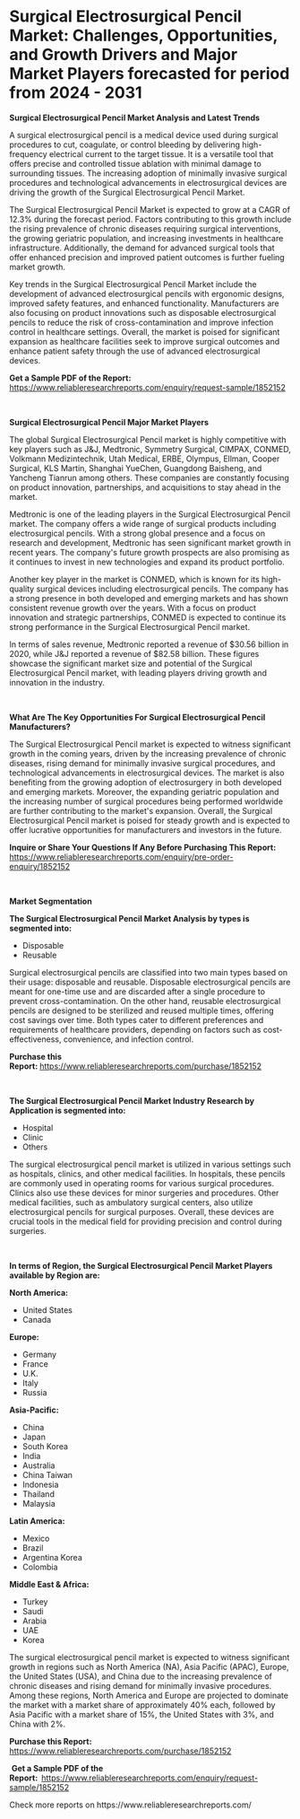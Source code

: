 <p><h1>Surgical Electrosurgical Pencil Market: Challenges, Opportunities, and Growth Drivers and Major Market Players forecasted for period from 2024 - 2031</h1></p><p><strong>Surgical Electrosurgical Pencil Market Analysis and Latest Trends</strong></p>
<p><p>A surgical electrosurgical pencil is a medical device used during surgical procedures to cut, coagulate, or control bleeding by delivering high-frequency electrical current to the target tissue. It is a versatile tool that offers precise and controlled tissue ablation with minimal damage to surrounding tissues. The increasing adoption of minimally invasive surgical procedures and technological advancements in electrosurgical devices are driving the growth of the Surgical Electrosurgical Pencil Market.</p><p>The Surgical Electrosurgical Pencil Market is expected to grow at a CAGR of 12.3% during the forecast period. Factors contributing to this growth include the rising prevalence of chronic diseases requiring surgical interventions, the growing geriatric population, and increasing investments in healthcare infrastructure. Additionally, the demand for advanced surgical tools that offer enhanced precision and improved patient outcomes is further fueling market growth.</p><p>Key trends in the Surgical Electrosurgical Pencil Market include the development of advanced electrosurgical pencils with ergonomic designs, improved safety features, and enhanced functionality. Manufacturers are also focusing on product innovations such as disposable electrosurgical pencils to reduce the risk of cross-contamination and improve infection control in healthcare settings. Overall, the market is poised for significant expansion as healthcare facilities seek to improve surgical outcomes and enhance patient safety through the use of advanced electrosurgical devices.</p></p>
<p><strong>Get a Sample PDF of the Report:&nbsp;</strong> <a href="https://www.reliableresearchreports.com/enquiry/request-sample/1852152">https://www.reliableresearchreports.com/enquiry/request-sample/1852152</a></p>
<p>&nbsp;</p>
<p><strong>Surgical Electrosurgical Pencil Major Market Players</strong></p>
<p><p>The global Surgical Electrosurgical Pencil market is highly competitive with key players such as J&J, Medtronic, Symmetry Surgical, CIMPAX, CONMED, Volkmann Medizintechnik, Utah Medical, ERBE, Olympus, Ellman, Cooper Surgical, KLS Martin, Shanghai YueChen, Guangdong Baisheng, and Yancheng Tianrun among others. These companies are constantly focusing on product innovation, partnerships, and acquisitions to stay ahead in the market.</p><p>Medtronic is one of the leading players in the Surgical Electrosurgical Pencil market. The company offers a wide range of surgical products including electrosurgical pencils. With a strong global presence and a focus on research and development, Medtronic has seen significant market growth in recent years. The company's future growth prospects are also promising as it continues to invest in new technologies and expand its product portfolio.</p><p>Another key player in the market is CONMED, which is known for its high-quality surgical devices including electrosurgical pencils. The company has a strong presence in both developed and emerging markets and has shown consistent revenue growth over the years. With a focus on product innovation and strategic partnerships, CONMED is expected to continue its strong performance in the Surgical Electrosurgical Pencil market.</p><p>In terms of sales revenue, Medtronic reported a revenue of $30.56 billion in 2020, while J&J reported a revenue of $82.58 billion. These figures showcase the significant market size and potential of the Surgical Electrosurgical Pencil market, with leading players driving growth and innovation in the industry.</p></p>
<p>&nbsp;</p>
<p><strong>What Are The Key Opportunities For Surgical Electrosurgical Pencil Manufacturers?</strong></p>
<p><p>The Surgical Electrosurgical Pencil market is expected to witness significant growth in the coming years, driven by the increasing prevalence of chronic diseases, rising demand for minimally invasive surgical procedures, and technological advancements in electrosurgical devices. The market is also benefiting from the growing adoption of electrosurgery in both developed and emerging markets. Moreover, the expanding geriatric population and the increasing number of surgical procedures being performed worldwide are further contributing to the market's expansion. Overall, the Surgical Electrosurgical Pencil market is poised for steady growth and is expected to offer lucrative opportunities for manufacturers and investors in the future.</p></p>
<p><strong>Inquire or Share Your Questions If Any Before Purchasing This Report:</strong> <a href="https://www.reliableresearchreports.com/enquiry/pre-order-enquiry/1852152">https://www.reliableresearchreports.com/enquiry/pre-order-enquiry/1852152</a></p>
<p>&nbsp;</p>
<p><strong>Market Segmentation</strong></p>
<p><strong>The Surgical Electrosurgical Pencil Market Analysis by types is segmented into:</strong></p>
<p><ul><li>Disposable</li><li>Reusable</li></ul></p>
<p><p>Surgical electrosurgical pencils are classified into two main types based on their usage: disposable and reusable. Disposable electrosurgical pencils are meant for one-time use and are discarded after a single procedure to prevent cross-contamination. On the other hand, reusable electrosurgical pencils are designed to be sterilized and reused multiple times, offering cost savings over time. Both types cater to different preferences and requirements of healthcare providers, depending on factors such as cost-effectiveness, convenience, and infection control.</p></p>
<p><strong>Purchase this Report:&nbsp;</strong><a href="https://www.reliableresearchreports.com/purchase/1852152">https://www.reliableresearchreports.com/purchase/1852152</a></p>
<p>&nbsp;</p>
<p><strong>The Surgical Electrosurgical Pencil Market Industry Research by Application is segmented into:</strong></p>
<p><ul><li>Hospital</li><li>Clinic</li><li>Others</li></ul></p>
<p><p>The surgical electrosurgical pencil market is utilized in various settings such as hospitals, clinics, and other medical facilities. In hospitals, these pencils are commonly used in operating rooms for various surgical procedures. Clinics also use these devices for minor surgeries and procedures. Other medical facilities, such as ambulatory surgical centers, also utilize electrosurgical pencils for surgical purposes. Overall, these devices are crucial tools in the medical field for providing precision and control during surgeries.</p></p>
<p>&nbsp;</p>
<p><strong>In terms of Region, the Surgical Electrosurgical Pencil Market Players available by Region are:</strong></p>
<p>
    <p> <strong> North America: </strong>
        <ul>
            <li>United States</li>
            <li>Canada</li>
        </ul>
        </p> 
    <p> <strong> Europe: </strong>
        <ul>
            <li>Germany</li>
            <li>France</li>
            <li>U.K.</li>
            <li>Italy</li>
            <li>Russia</li>
        </ul>
        </p> 
    <p> <strong> Asia-Pacific: </strong>
        <ul>
            <li>China</li>
            <li>Japan</li>
            <li>South Korea</li>
            <li>India</li>
            <li>Australia</li>
            <li>China Taiwan</li>
            <li>Indonesia</li>
            <li>Thailand</li>
            <li>Malaysia</li>
        </ul>
        </p> 
    <p> <strong> Latin America: </strong>
        <ul>
            <li>Mexico</li>
            <li>Brazil</li>
            <li>Argentina Korea</li>
            <li>Colombia</li>
        </ul>
        </p> 
    <p> <strong> Middle East & Africa: </strong>
        <ul>
            <li>Turkey</li>
            <li>Saudi</li>
            <li>Arabia</li>
            <li>UAE</li>
            <li>Korea</li>
        </ul>
    </p>
    </p>
<p><p>The surgical electrosurgical pencil market is expected to witness significant growth in regions such as North America (NA), Asia Pacific (APAC), Europe, the United States (USA), and China due to the increasing prevalence of chronic diseases and rising demand for minimally invasive procedures. Among these regions, North America and Europe are projected to dominate the market with a market share of approximately 40% each, followed by Asia Pacific with a market share of 15%, the United States with 3%, and China with 2%.</p></p>
<p><strong>Purchase this Report: </strong><a href="https://www.reliableresearchreports.com/purchase/1852152">https://www.reliableresearchreports.com/purchase/1852152</a></p>
<p>&nbsp;<strong>Get a Sample PDF of the Report:&nbsp;&nbsp;</strong><a href="https://www.reliableresearchreports.com/enquiry/request-sample/1852152">https://www.reliableresearchreports.com/enquiry/request-sample/1852152</a></p>
<p><strong></strong></p>
<p>Check more reports on https://www.reliableresearchreports.com/</p>